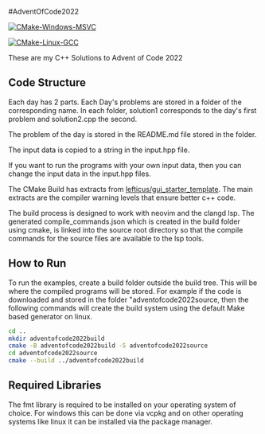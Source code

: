 #AdventOfCode2022

[![CMake-Windows-MSVC](https://github.com/MathewBensonCode/AdventOfCode2022/actions/workflows/windows_cmake.yml/badge.svg)](https://github.com/MathewBensonCode/AdventOfCode2022/actions/workflows/windows_cmake.yml)

[![CMake-Linux-GCC](https://github.com/MathewBensonCode/AdventOfCode2022/actions/workflows/cmake.yml/badge.svg)](https://github.com/MathewBensonCode/AdventOfCode2022/actions/workflows/cmake.yml)

These are my C++ Solutions to Advent of Code 2022

## Code Structure

Each day has 2 parts. Each Day's problems are stored in a folder of the corresponding name. In each folder, solution1 corresponds to the day's first problem and solution2.cpp the second.

The problem of the day is stored in the README.md file stored in the folder.

The input data is copied to a string in the input<daynumber>.hpp file.

If you want to run the programs with your own input data, then you can change the input data in the input<day number>.hpp files.

The CMake Build has extracts from [lefticus/gui_starter_template](https://github.com/cpp-best-practices/gui_starter_template). The main extracts are the compiler warning levels that ensure better c++ code.

The build process is designed to work with neovim and the clangd lsp. The generated compile_commands.json which is created in the build folder using cmake, is linked into the source root directory so that the compile commands for the source files are available to the lsp tools. 


## How to Run

To run the examples, create a build folder outside the build tree. This will be where the compiled programs will be stored. For example if the code is downloaded and stored in the folder "adventofcode2022source, then the following commands will create the build system using the default Make based generator on linux.

```bash
cd ..
mkdir adventofcode2022build
cmake -B adventofcode2022build -S adventofcode2022source
cd adventofcode2022source
cmake --build ../adventofcode2022build
```

## Required Libraries

The fmt library is required to be installed on your operating system of choice. For windows this can be done via vcpkg and on other operating systems like linux it can be installed via the package manager.
